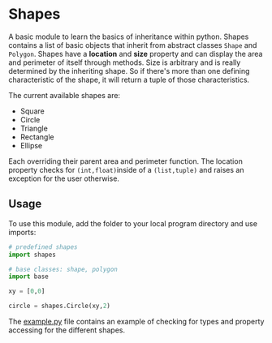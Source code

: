 # Shapes 

A basic module to learn the basics of inheritance within python. Shapes contains a list of basic objects that inherit from abstract classes `Shape` and `Polygon`. Shapes have a **location** and **size** property and can display the area and perimeter of itself through methods. Size is arbitrary and is really determined by the inheriting shape. So if there's more than one defining characteristic of the shape, it will return a tuple of those characteristics.

The current available shapes are:

* Square
* Circle
* Triangle
* Rectangle
* Ellipse 

Each overriding their parent area and perimeter function. The location property checks for `(int,float)`inside of a `(list,tuple)` and raises an exception for the user otherwise.

## Usage

To use this module, add the folder to your local program directory and use imports:
```python
# predefined shapes
import shapes

# base classes: shape, polygon
import base

xy = [0,0]

circle = shapes.Circle(xy,2)
```
The [example.py](example.py) file contains an example of checking for types and property accessing for the different shapes.

